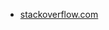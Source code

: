 * [stackoverflow.com](https://stackoverflow.com/questions/1779013/check-if-string-contains-only-digits)
